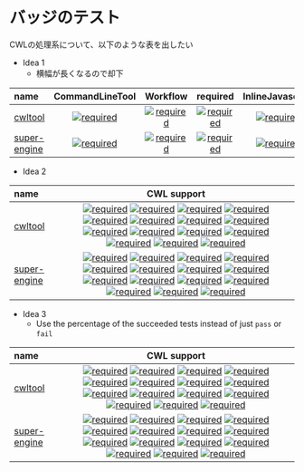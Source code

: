 # バッジのテスト

CWLの処理系について、以下のような表を出したい

- Idea 1
  - 横幅が長くなるので却下

|name|CommandLineTool| Workflow|required| InlineJavascript | SchemaDef | Docker | Software | InitialWorkDir | EnvVar | ShellCommand | Resource | SubworkflowFeature | ScatterFeature | MultipleInputFeature | StepInputExpression|
|:---|:---:|:---:|:---:|:---: | :---: | :---: | :---: | :---: | :---: | :---: | :---: | :---: | :---: | :---: | :---: |
|[cwltool]() | [![required](https://flat.badgen.net/badge/commandlinetool/pass/green)](http://google.com) | [![required](https://flat.badgen.net/badge/workflow/pass/green)](http://google.com)|[![required](https://flat.badgen.net/badge/required/pass/green)](http://google.com) | [![required](https://flat.badgen.net/badge/js/pass/green)](http://google.com) | [![required](https://flat.badgen.net/badge/schema-def/pass/green)](http://google.com) | [![required](https://flat.badgen.net/badge/docker/pass/green)](http://google.com) | [![required](https://flat.badgen.net/badge/software/pass/green)](http://google.com) | [![required](https://flat.badgen.net/badge/work-dir/pass/green)](http://google.com) | [![required](https://flat.badgen.net/badge/env-var/pass/green)](http://google.com) | [![required](https://flat.badgen.net/badge/shell/pass/green)](http://google.com) | [![required](https://flat.badgen.net/badge/resource/pass/green)](http://google.com) | [![required](https://flat.badgen.net/badge/subworkflow/pass/green)](http://google.com) | [![required](https://flat.badgen.net/badge/scatter/pass/green)](http://google.com) | [![required](https://flat.badgen.net/badge/multi-input/pass/green)](http://google.com) | [![required](https://flat.badgen.net/badge/step-input/pass/green)](http://google.com) |
|[super-engine]() | [![required](https://flat.badgen.net/badge/commandlinetool/pass/green)](http://google.com) | [![required](https://flat.badgen.net/badge/workflow/fail/red)](http://google.com)|[![required](https://flat.badgen.net/badge/required/pass/green)](http://google.com) | [![required](https://flat.badgen.net/badge/js/pass/green)](http://google.com) | [![required](https://flat.badgen.net/badge/schema-def/fail/red)](http://google.com) | [![required](https://flat.badgen.net/badge/docker/pass/green)](http://google.com) | [![required](https://flat.badgen.net/badge/software/pass/green)](http://google.com) | [![required](https://flat.badgen.net/badge/work-dir/pass/green)](http://google.com) | [![required](https://flat.badgen.net/badge/env-var/pass/green)](http://google.com) | [![required](https://flat.badgen.net/badge/shell/fail/red)](http://google.com) | [![required](https://flat.badgen.net/badge/resource/pass/green)](http://google.com) | [![required](https://flat.badgen.net/badge/subworkflow/pass/green)](http://google.com) | [![required](https://flat.badgen.net/badge/scatter/pass/green)](http://google.com) | [![required](https://flat.badgen.net/badge/multi-input/pass/green)](http://google.com) | [![required](https://flat.badgen.net/badge/step-input/pass/green)](http://google.com) |



- Idea 2

|name|CWL support|
|:---|:---: |
|[cwltool]() | [![required](https://flat.badgen.net/badge/commandlinetool/pass/green)](http://google.com) [![required](https://flat.badgen.net/badge/workflow/pass/green)](http://google.com) [![required](https://flat.badgen.net/badge/required/pass/green)](http://google.com)  [![required](https://flat.badgen.net/badge/js/pass/green)](http://google.com)  [![required](https://flat.badgen.net/badge/schema-def/pass/green)](http://google.com)  [![required](https://flat.badgen.net/badge/docker/pass/green)](http://google.com)  [![required](https://flat.badgen.net/badge/software/pass/green)](http://google.com)  [![required](https://flat.badgen.net/badge/work-dir/pass/green)](http://google.com)  [![required](https://flat.badgen.net/badge/env-var/pass/green)](http://google.com)  [![required](https://flat.badgen.net/badge/shell/pass/green)](http://google.com)  [![required](https://flat.badgen.net/badge/resource/pass/green)](http://google.com)  [![required](https://flat.badgen.net/badge/subworkflow/pass/green)](http://google.com)  [![required](https://flat.badgen.net/badge/scatter/pass/green)](http://google.com)  [![required](https://flat.badgen.net/badge/multi-input/pass/green)](http://google.com)  [![required](https://flat.badgen.net/badge/step-input/pass/green)](http://google.com) |
|[super-engine]() | [![required](https://flat.badgen.net/badge/commandlinetool/pass/green)](http://google.com)  [![required](https://flat.badgen.net/badge/workflow/fail/red)](http://google.com) [![required](https://flat.badgen.net/badge/required/pass/green)](http://google.com)  [![required](https://flat.badgen.net/badge/js/pass/green)](http://google.com)  [![required](https://flat.badgen.net/badge/schema-def/fail/red)](http://google.com)  [![required](https://flat.badgen.net/badge/docker/pass/green)](http://google.com)  [![required](https://flat.badgen.net/badge/software/pass/green)](http://google.com)  [![required](https://flat.badgen.net/badge/work-dir/pass/green)](http://google.com)  [![required](https://flat.badgen.net/badge/env-var/pass/green)](http://google.com)  [![required](https://flat.badgen.net/badge/shell/fail/red)](http://google.com)  [![required](https://flat.badgen.net/badge/resource/pass/green)](http://google.com)  [![required](https://flat.badgen.net/badge/subworkflow/pass/green)](http://google.com)  [![required](https://flat.badgen.net/badge/scatter/pass/green)](http://google.com)  [![required](https://flat.badgen.net/badge/multi-input/pass/green)](http://google.com)  [![required](https://flat.badgen.net/badge/step-input/pass/green)](http://google.com) |


- Idea 3
  - Use the percentage of the succeeded tests instead of just `pass` or `fail`

|name|CWL support|
|:---|:---: |
|[cwltool]() | [![required](https://flat.badgen.net/badge/commandlinetool/100%/green)](http://google.com) [![required](https://flat.badgen.net/badge/workflow/100%/green)](http://google.com) [![required](https://flat.badgen.net/badge/required/100%/green)](http://google.com)  [![required](https://flat.badgen.net/badge/js/j00%/green)](http://google.com)  [![required](https://flat.badgen.net/badge/schema-def/100%/green)](http://google.com)  [![required](https://flat.badgen.net/badge/docker/100%/green)](http://google.com)  [![required](https://flat.badgen.net/badge/software/100%/green)](http://google.com)  [![required](https://flat.badgen.net/badge/work-dir/100%/green)](http://google.com)  [![required](https://flat.badgen.net/badge/env-var/100%/green)](http://google.com)  [![required](https://flat.badgen.net/badge/shell/100%/green)](http://google.com)  [![required](https://flat.badgen.net/badge/resource/100%/green)](http://google.com)  [![required](https://flat.badgen.net/badge/subworkflow/100%/green)](http://google.com)  [![required](https://flat.badgen.net/badge/scatter/100%/green)](http://google.com)  [![required](https://flat.badgen.net/badge/multi-input/100%/green)](http://google.com)  [![required](https://flat.badgen.net/badge/step-input/100%/green)](http://google.com) |
|[super-engine]() | [![required](https://flat.badgen.net/badge/commandlinetool/100%/green)](http://google.com)  [![required](https://flat.badgen.net/badge/workflow/50%/red)](http://google.com) [![required](https://flat.badgen.net/badge/required/100%/green)](http://google.com)  [![required](https://flat.badgen.net/badge/js/100%/green)](http://google.com)  [![required](https://flat.badgen.net/badge/schema-def/33%/red)](http://google.com)  [![required](https://flat.badgen.net/badge/docker/100%/green)](http://google.com)  [![required](https://flat.badgen.net/badge/software/100%/green)](http://google.com)  [![required](https://flat.badgen.net/badge/work-dir/100%/green)](http://google.com)  [![required](https://flat.badgen.net/badge/env-var/100%/green)](http://google.com)  [![required](https://flat.badgen.net/badge/shell/78%/red)](http://google.com)  [![required](https://flat.badgen.net/badge/resource/100%/green)](http://google.com)  [![required](https://flat.badgen.net/badge/subworkflow/100%/green)](http://google.com)  [![required](https://flat.badgen.net/badge/scatter/100%/green)](http://google.com)  [![required](https://flat.badgen.net/badge/multi-input/100%/green)](http://google.com)  [![required](https://flat.badgen.net/badge/step-input/100%/green)](http://google.com) |

